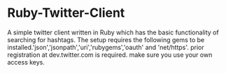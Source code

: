 Ruby-Twitter-Client
===================

A simple twitter client written in Ruby which has the basic functionality of searching for hashtags.
The setup requires the following gems to be installed.'json','jsonpath','uri','rubygems','oauth' and 'net/https'. prior registration
at dev.twitter.com is required. make sure you use your own access keys.
